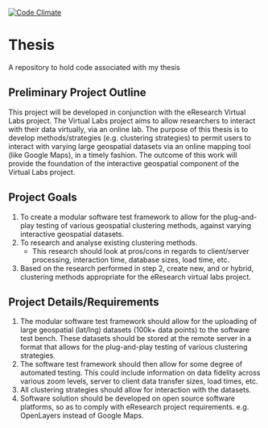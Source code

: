 [![Code Climate](https://codeclimate.com/github/robertpyke/thesis.png)](https://codeclimate.com/github/robertpyke/thesis)

Thesis
======

A repository to hold code associated with my thesis

Preliminary Project Outline
------------------------------

This project will be developed in conjunction with the eResearch Virtual Labs project. The Virtual Labs project aims to allow researchers to interact with their data virtually, via an online lab.
The purpose of this thesis is to develop methods/strategies (e.g. clustering strategies) to permit users to interact with varying large geospatial datasets via an online mapping tool (like Google Maps), in a timely fashion. The outcome of this work will provide the foundation of the interactive geospatial component of the Virtual Labs project.

Project Goals
----------------

1. To create a modular software test framework to allow for the plug-and-play testing of various geospatial clustering methods, against varying interactive geospatial datasets.
2. To research and analyse existing clustering methods.
    - This research should look at pros/cons in regards to client/server processing, interaction time, database sizes, load time, etc.
3. Based on the research performed in step 2, create new, and or hybrid, clustering methods appropriate for the eResearch virtual labs project.

Project Details/Requirements
-------------------------------

1. The modular software test framework should allow for the uploading of large geospatial (lat/lng) datasets (100k+ data points) to the software test bench. These datasets should be stored at the remote server in a format that allows for the plug-and-play testing of various clustering strategies.
2. The software test framework should then allow for some degree of automated testing. This could include information on data fidelity across various zoom levels, server to client data transfer sizes, load times, etc.
3. All clustering strategies should allow for interaction with the datasets.
4. Software solution should be developed on open source software platforms, so as to comply with eResearch project requirements. e.g. OpenLayers instead of Google Maps.
